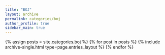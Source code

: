 ```yaml
---
title: "BOJ"
layout: archive
permalink: categories/boj
author_profile: true
sidebar_main: true
---
```



{% assign posts = site.categories.boj %}
{% for post in posts %} {% include archive-single.html type=page.entries_layout %} {% endfor %}